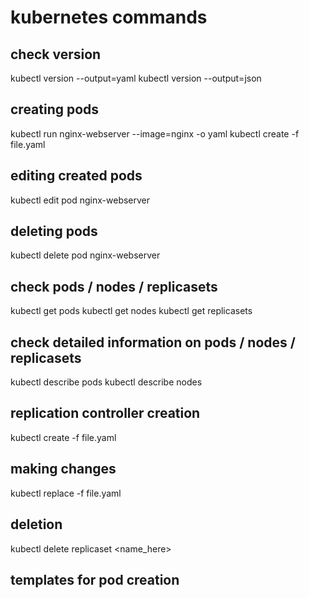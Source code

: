 # kubernetes commands
## check version
kubectl version --output=yaml
kubectl version --output=json

## creating pods 
kubectl run nginx-webserver --image=nginx -o yaml
kubectl create -f file.yaml

## editing created pods
kubectl edit pod nginx-webserver

## deleting pods
kubectl delete pod nginx-webserver

## check pods / nodes / replicasets
kubectl get pods
kubectl get nodes
kubectl get replicasets
## check detailed information on pods / nodes / replicasets
kubectl describe pods
kubectl describe nodes

## replication controller creation
kubectl create -f file.yaml
## making changes
kubectl replace -f file.yaml
## deletion
kubectl delete replicaset <name_here>



## templates for pod creation

